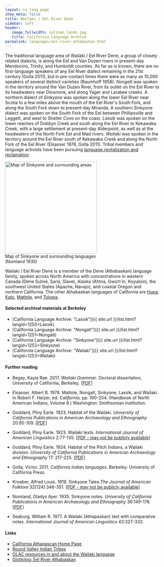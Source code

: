 ```yaml
---
layout: ca_lang_page
show_meta: false
title: Wailaki / Eel River Dene
sidebar: left
header:
   image_fullwidth: salinan_lands.jpg
   title: California Language Archive
permalink: languages/eel-river-athabaskan.html
---
```


The traditional language area of Wailaki / Eel River Dene, a group of closely related dialects, is along the Eel and Van Duzen rivers in present-day Mendocino, Trinity, and Humboldt counties. As far as is known, there are no first-language speakers of any Eel River dialect remaining in the 21st century (Golla 2011), but in pre-contact times there were as many as 10,000 speakers of several distinct varieties (Baumhoff 1958). *Nongatl* was spoken in the territory around the Van Duzen River, from its outlet on the Eel River to its headwaters near Dinsmore, and along Yager and Larabee creeks. A northern dialect of *Sinkyone* was spoken along the lower Eel River near Scotia to a few miles above the mouth of the Eel River's South Fork, and along the South Fork down to present-day Miranda. A southern Sinkyone dialect was spoken on the South Fork of the Eel between Phillipsville and Leggett, and west to Shelter Cove on the coast. *Lassik* was spoken on the lower reaches of Dobbyn Creek and south along the Eel River to Kekawaka Creek, with a large settlement at present-day Alderpoint, as well as at the headwaters of the North Fork Eel and Mad rivers. *Wailaki* was spoken in the territory around the Eel River south of Kekawaka Creek and along the North Fork of the Eel River (Elsasser 1978, Golla 2011). Tribal members and language activists have been pursuing [language revitalization and reclamation](https://www.turtlenodes.com/calath/index.html)

<div class="image fit right" style="width: 300px;">
<a href="https://berkeley.box.com/v/sinkyone-language-map"><img alt="Map of Sinkyone and surrounding areas" src="{{ site.urlimg }}/sinkyone-language-map-small.jpg" width="300px"/></a>
<div class="caption">
Map of Sinkyone and surrounding languages (Nomland 1935)
</div>
</div>

Wailaki / Eel River Dene is a member of the Dene (Athabaskan) language family, spoken across North America with concentrations in western Canada (Dëne Suliné, Sarsi, Slave), Alaska (Ahtna, Gwich'in, Koyukon), the southwest United States (Apache, Navajo), and coastal Oregon and northern California. The other Athabaskan languages of California are [Hupa](hupa.html), [Kato](kato.html), [Mattole](mattole.html), and [Tolowa](tolowa.html).

#### Selected archival materials at Berkeley

* [California Language Archive: "Lassik"]({{ site.url }}/list.html?langid=1250=Lassik)
* [California Language Archive: "Nongatl"]({{ site.url }}/list.html?langid=1251=Nongatl)
* [California Language Archive: "Sinkyone"]({{ site.url }}/list.html?langid=1252=Sinkyone)
* [California Language Archive: "Wailaki"]({{ site.url }}/list.html?langid=1253=Wailaki)

#### Further reading

* Begay, Kayla Rae. 2017. *Wailaki Grammar*. Doctoral dissertation, University of California, Berkeley. [[PDF](https://escholarship.org/uc/item/3np1t75w)]
* Elsasser, Albert B. 1978. Mattole, Nongatl, Sinkyone, Lassik, and Wailaki. In Robert F. Heizer, ed. *California*, pp. 190-204. (Handbook of North American Indians, Volume 8.) Washington: Smithsonian Institution.
* Goddard, Pliny Earle. 1923. Habitat of the Wailaki. *University of California Publications in American Archaeology and Ethnography* 20:95-109. [[PDF](http://digitalassets.lib.berkeley.edu/anthpubs/ucb/text/ucp020-007.pdf)]
* Goddard, Pliny Earle. 1923. Wailaki texts. *International Journal of American Linguistics* 2:77-135. [[PDF - may not be publicly available](https://www.jstor.org/stable/1263274?seq=1#metadata_info_tab_contents)]
* Goddard, Pliny Earle. 1924. Habitat of the Pitch Indians, a Wailaki division. *University of California Publications in American Archaeology and Ethnography* 17: 217-225. [[PDF](http://digitalassets.lib.berkeley.edu/anthpubs/ucb/text/ucp017-005.pdf)]
* Golla, Victor. 2011. *California Indian languages.* Berkeley: University of California Press.
* Kroeber, Alfred Louis. 1919. Sinkyone Tales.*The Journal of American Folklore* 32(124):346-351. [[PDF - may not be publicly available](https://www.jstor.org/stable/534986?seq=1#metadata_info_tab_contents)]
* Nomland, Gladys Ayer. 1935. Sinkyone notes. *University of California Publications in American Archaeology and Ethnography* 36:149-178. [[PDF](http://digitalassets.lib.berkeley.edu/anthpubs/ucb/text/ucp036-003.pdf)]

* Seaburg, William R. 1977. A Wailaki (Athapaskan) text with comparative notes. *International Journal of American Linguistics* 43:327-332.

#### Links

* [California Athapascan Home Page](https://www.turtlenodes.com/calath/index.html)
* [Round Valley Indian Tribes](http://www.rvit.org/)
* [OLAC resources in and about the Wailaki language](http://www.language-archives.org/language/wlk)
* [Glottolog: Eel River Athabaskan](https://glottolog.org/resource/languoid/id/wail1244)

